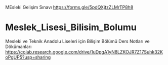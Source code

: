 MEsleki Gelişim Sınavı 
https://forms.gle/5pdQXjtzZLMrTP8h8

# Meslek_Lisesi_Bilisim_Bolumu
Mesleki ve Teknik Anadolu Liseleri için Bilişim Bölümü Ders Notları ve Dökümanları
https://colab.research.google.com/drive/1uDpgA1yN8LZKOJR7Z17Suhk32KoPgUP5?usp=sharing

